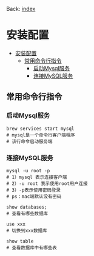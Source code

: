 Back: [index](index.md)




# 安装配置

- [安装配置](#安装配置)
  - [常用命令行指令](#常用命令行指令)
    - [启动Mysql服务](#启动mysql服务)
    - [连接MySQL服务](#连接mysql服务)
## 常用命令行指令
### 启动Mysql服务
```shell
brew services start mysql
# mysql是一个命令行客户端程序
# 该行命令启动服务端
```
### 连接MySQL服务
```shell
mysql -u root -p
# 1）mysql 表示连接客户端
# 2）-u root 表示使用root用户连接
# 3）-p表示使用密码登录
# ps：mac端默认没有密码
```
```shell
show databases;
# 查看有哪些数据库
```
```shell
use xxx
# 切换到xxx数据库
```
```shell
show table
# 查看数据库中有哪些表
```